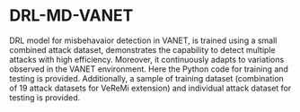 # DRL-MD-VANET
DRL model for misbehavaior detection in VANET, is trained using a small combined attack dataset, demonstrates the capability to detect multiple attacks with high efficiency. Moreover, it continuously adapts to variations observed in the VANET environment.
Here the Python code for training and testing is provided. Additionally, a sample of training dataset (combination of 19 attack datasets for VeReMi extension) and individual attack dataset for testing is provided. 

